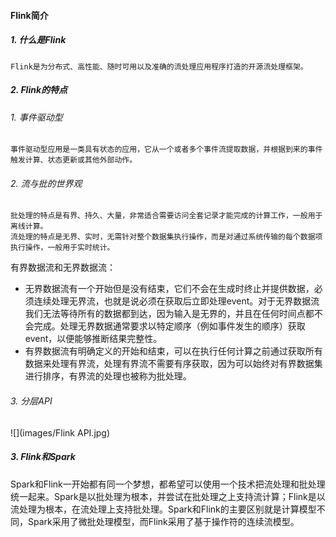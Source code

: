 #### Flink简介

##### 1. 什么是Flink

```
Flink是为分布式、高性能、随时可用以及准确的流处理应用程序打造的开源流处理框架。
```

##### 2. Flink的特点

###### 1. 事件驱动型

```
事件驱动型应用是一类具有状态的应用，它从一个或者多个事件流提取数据，并根据到来的事件触发计算、状态更新或其他外部动作。
```

###### 2. 流与批的世界观

```
批处理的特点是有界、持久、大量，非常适合需要访问全套记录才能完成的计算工作，一般用于离线计算。
流处理的特点是无界、实时，无需针对整个数据集执行操作，而是对通过系统传输的每个数据项执行操作，一般用于实时统计。
```

有界数据流和无界数据流：

- 无界数据流有一个开始但是没有结束，它们不会在生成时终止并提供数据，必须连续处理无界流，也就是说必须在获取后立即处理event。对于无界数据流我们无法等待所有的数据都到达，因为输入是无界的，并且在任何时间点都不会完成。处理无界数据通常要求以特定顺序（例如事件发生的顺序）获取event，以便能够推断结果完整性。
- 有界数据流有明确定义的开始和结束，可以在执行任何计算之前通过获取所有数据来处理有界流，处理有界流不需要有序获取，因为可以始终对有界数据集进行排序，有界流的处理也被称为批处理。

###### 3. 分层API

![](images/Flink API.jpg)

##### 3. Flink和Spark

Spark和Flink一开始都有同一个梦想，都希望可以使用一个技术把流处理和批处理统一起来。Spark是以批处理为根本，并尝试在批处理之上支持流计算；Flink是以流处理为根本，在流处理上支持批处理。Spark和Flink的主要区别就是计算模型不同，Spark采用了微批处理模型，而Flink采用了基于操作符的连续流模型。

